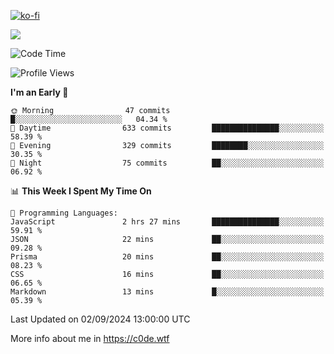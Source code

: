 [![ko-fi](https://ko-fi.com/img/githubbutton_sm.svg)](https://ko-fi.com/Z8Z4Y2LKX)

<a href="https://wakatime.com"><img src="https://wakatime.com/share/@c0dezin/b7f18a7c-ab3a-40b8-8bc7-b1b7bf71f1d6.svg" /></a>

<!--START_SECTION:waka-->
![Code Time](http://img.shields.io/badge/Code%20Time-82%20hrs%201%20min-blue)

![Profile Views](http://img.shields.io/badge/Profile%20Views-0-blue)

**I'm an Early 🐤** 

```text
🌞 Morning                47 commits          █░░░░░░░░░░░░░░░░░░░░░░░░   04.34 % 
🌆 Daytime                633 commits         ███████████████░░░░░░░░░░   58.39 % 
🌃 Evening                329 commits         ████████░░░░░░░░░░░░░░░░░   30.35 % 
🌙 Night                  75 commits          ██░░░░░░░░░░░░░░░░░░░░░░░   06.92 % 
```


📊 **This Week I Spent My Time On** 

```text
💬 Programming Languages: 
JavaScript               2 hrs 27 mins       ███████████████░░░░░░░░░░   59.91 % 
JSON                     22 mins             ██░░░░░░░░░░░░░░░░░░░░░░░   09.28 % 
Prisma                   20 mins             ██░░░░░░░░░░░░░░░░░░░░░░░   08.23 % 
CSS                      16 mins             ██░░░░░░░░░░░░░░░░░░░░░░░   06.65 % 
Markdown                 13 mins             █░░░░░░░░░░░░░░░░░░░░░░░░   05.39 % 
```


 Last Updated on 02/09/2024 13:00:00 UTC
<!--END_SECTION:waka-->

More info about me in https://c0de.wtf
